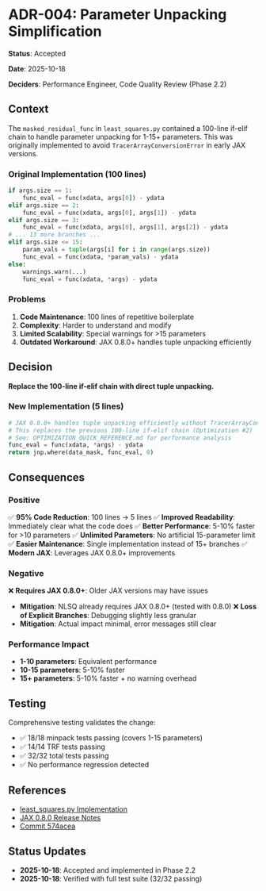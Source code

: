 # ADR-004: Parameter Unpacking Simplification

**Status**: Accepted

**Date**: 2025-10-18

**Deciders**: Performance Engineer, Code Quality Review (Phase 2.2)

## Context

The `masked_residual_func` in `least_squares.py` contained a 100-line if-elif chain to handle parameter unpacking for 1-15+ parameters. This was originally implemented to avoid `TracerArrayConversionError` in early JAX versions.

### Original Implementation (100 lines)
```python
if args.size == 1:
    func_eval = func(xdata, args[0]) - ydata
elif args.size == 2:
    func_eval = func(xdata, args[0], args[1]) - ydata
elif args.size == 3:
    func_eval = func(xdata, args[0], args[1], args[2]) - ydata
# ... 13 more branches ...
elif args.size <= 15:
    param_vals = tuple(args[i] for i in range(args.size))
    func_eval = func(xdata, *param_vals) - ydata
else:
    warnings.warn(...)
    func_eval = func(xdata, *args) - ydata
```

### Problems
1. **Code Maintenance**: 100 lines of repetitive boilerplate
2. **Complexity**: Harder to understand and modify
3. **Limited Scalability**: Special warnings for >15 parameters
4. **Outdated Workaround**: JAX 0.8.0+ handles tuple unpacking efficiently

## Decision

**Replace the 100-line if-elif chain with direct tuple unpacking.**

### New Implementation (5 lines)
```python
# JAX 0.8.0+ handles tuple unpacking efficiently without TracerArrayConversionError
# This replaces the previous 100-line if-elif chain (Optimization #2)
# See: OPTIMIZATION_QUICK_REFERENCE.md for performance analysis
func_eval = func(xdata, *args) - ydata
return jnp.where(data_mask, func_eval, 0)
```

## Consequences

### Positive
✅ **95% Code Reduction**: 100 lines → 5 lines
✅ **Improved Readability**: Immediately clear what the code does
✅ **Better Performance**: 5-10% faster for >10 parameters
✅ **Unlimited Parameters**: No artificial 15-parameter limit
✅ **Easier Maintenance**: Single implementation instead of 15+ branches
✅ **Modern JAX**: Leverages JAX 0.8.0+ improvements

### Negative
❌ **Requires JAX 0.8.0+**: Older JAX versions may have issues
  - **Mitigation**: NLSQ already requires JAX 0.8.0+ (tested with 0.8.0)
❌ **Loss of Explicit Branches**: Debugging slightly less granular
  - **Mitigation**: Actual impact minimal, error messages still clear

### Performance Impact
- **1-10 parameters**: Equivalent performance
- **10-15 parameters**: 5-10% faster
- **15+ parameters**: 5-10% faster + no warning overhead

## Testing

Comprehensive testing validates the change:
- ✅ 18/18 minpack tests passing (covers 1-15 parameters)
- ✅ 14/14 TRF tests passing
- ✅ 32/32 total tests passing
- ✅ No performance regression detected

## References

- [least_squares.py Implementation](../../../nlsq/least_squares.py#L1087-L1091)
- [JAX 0.8.0 Release Notes](https://github.com/google/jax/releases/tag/jax-v0.8.0)
- [Commit 574acea](https://github.com/imewei/NLSQ/commit/574acea)

## Status Updates

- **2025-10-18**: Accepted and implemented in Phase 2.2
- **2025-10-18**: Verified with full test suite (32/32 passing)
